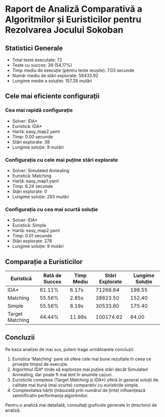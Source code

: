 # Raport de Analiză Comparativă a Algoritmilor și Euristicilor pentru Rezolvarea Jocului Sokoban

## Statistici Generale

- Total teste executate: 72
- Teste cu succes: 39 (54.17%)
- Timp mediu de execuție (pentru teste reușite): 7.03 secunde
- Număr mediu de stări explorate: 58433.92
- Lungime medie a soluției: 157.28 mutări

## Cele mai eficiente configurații

### Cea mai rapidă configurație
- Solver: IDA*
- Euristică: IDA*
- Hartă: easy_map2.yaml
- Timp: 0.00 secunde
- Stări explorate: 38
- Lungime soluție: 9 mutări

### Configurația cu cele mai puține stări explorate
- Solver: Simulated Annealing
- Euristică: Matching
- Hartă: easy_map1.yaml
- Timp: 6.24 secunde
- Stări explorate: 0
- Lungime soluție: 293 mutări

### Configurația cu cea mai scurtă soluție
- Solver: IDA*
- Euristică: Simple
- Hartă: easy_map2.yaml
- Timp: 0.01 secunde
- Stări explorate: 278
- Lungime soluție: 9 mutări

## Comparație a Euristicilor

| Euristică | Rată de Succes | Timp Mediu | Stări Explorate | Lungime Soluție |
|-----------|----------------|------------|-----------------|------------------|
| IDA* | 61.11% | 6.17s | 71268.64 | 198.55 |
| Matching | 55.56% | 2.85s | 38823.50 | 152.40 |
| Simple | 55.56% | 8.19s | 30533.60 | 175.40 |
| Target Matching | 44.44% | 11.98s | 100174.62 | 84.00 |


## Concluzii

Pe baza analizei de mai sus, putem trage următoarele concluzii:

1. Euristica 'Matching' pare să ofere cele mai bune rezultate în ceea ce privește timpul de execuție.
2. Algoritmul IDA* tinde să exploreze mai puține stări decât Simulated Annealing, dar poate fi mai lent în anumite cazuri.
3. Euristicile complexe (Target Matching și IDA*) oferă în general soluții de calitate mai bună (mai scurte) comparativ cu euristicile simple.
4. Complexitatea hărții (măsurată prin numărul de ținte) influențează semnificativ performanța algoritmilor.

Pentru o analiză mai detaliată, consultați graficele generate în directorul de analiză.
